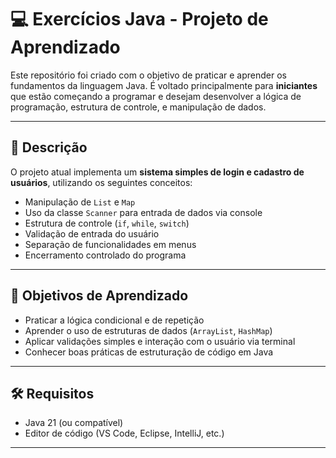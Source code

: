 # 💻 Exercícios Java - Projeto de Aprendizado

Este repositório foi criado com o objetivo de praticar e aprender os fundamentos da linguagem Java. 
É voltado principalmente para **iniciantes** que estão começando a programar e desejam desenvolver a lógica de programação, estrutura de controle, e manipulação de dados.

---

## 📌 Descrição

O projeto atual implementa um **sistema simples de login e cadastro de usuários**, utilizando os seguintes conceitos:

- Manipulação de `List` e `Map`
- Uso da classe `Scanner` para entrada de dados via console
- Estrutura de controle (`if`, `while`, `switch`)
- Validação de entrada do usuário
- Separação de funcionalidades em menus
- Encerramento controlado do programa

---

## 🎯 Objetivos de Aprendizado

- Praticar a lógica condicional e de repetição
- Aprender o uso de estruturas de dados (`ArrayList`, `HashMap`)
- Aplicar validações simples e interação com o usuário via terminal
- Conhecer boas práticas de estruturação de código em Java

---

## 🛠 Requisitos

- Java 21 (ou compatível)
- Editor de código (VS Code, Eclipse, IntelliJ, etc.)

---
